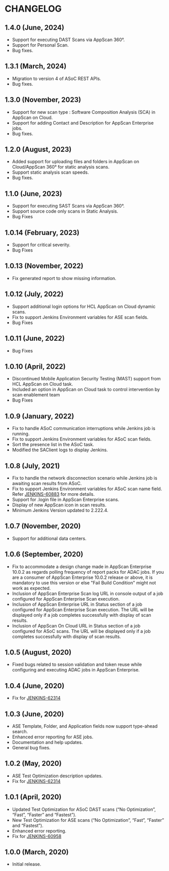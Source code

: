 CHANGELOG
=========
1.4.0 (June, 2024)
------
- Support for executing DAST Scans via AppScan 360°.
- Support for Personal Scan.
- Bug fixes.

1.3.1 (March, 2024)
------
- Migration to version 4 of ASoC REST APIs.
- Bug fixes.

1.3.0 (November, 2023)
------
- Support for new scan type : Software Composition Analysis (SCA) in AppScan on Cloud.
- Support for adding Contact and Description for AppScan Enterprise jobs.
- Bug fixes.

1.2.0 (August, 2023)
------
- Added support for uploading files and folders in AppScan on Cloud/AppScan 360° for static analysis scans.
- Support static analysis scan speeds.
- Bug fixes.

1.1.0 (June, 2023)
------
- Support for executing SAST Scans via AppScan 360°.
- Support source code only scans in Static Analysis.
- Bug Fixes

1.0.14 (February, 2023)
------
* Support for critical severity.
* Bug Fixes
  
1.0.13 (November, 2022)
------
* Fix generated report to show missing information.

1.0.12 (July, 2022)
------
* Support additional login options for HCL AppScan on Cloud dynamic scans.
* Fix to support Jenkins Environment variables for ASE scan fields.
* Bug Fixes

1.0.11 (June, 2022)
------
* Bug Fixes

1.0.10 (April, 2022)
------
* Discontinued Mobile Application Security Testing (MAST) support from HCL AppScan on Cloud task.
* Included an option in AppScan on Cloud task to control intervention by scan enablement team
* Bug Fixes

1.0.9 (January, 2022)
------
* Fix to handle ASoC communication interruptions while Jenkins job is running.
* Fix to support Jenkins Environment variables for ASoC scan fields.
* Sort the presence list in the ASoC task.
* Modified the SAClient logs to display Jenkins.

1.0.8 (July, 2021)
------
* Fix to handle the network disconnection scenario while Jenkins job is awaiting scan results from ASoC.
* Fix to support Jenkins Environment variables for ASoC scan name field. Refer [JENKINS-60883](https://issues.jenkins-ci.org/browse/JENKINS-60883) for more details.
* Support for .login file in AppScan Enterprise scans.
* Display of new AppScan icon in scan results.
* Minimum Jenkins Version updated to 2.222.4.

1.0.7 (November, 2020)
------
* Support for additional data centers.

1.0.6 (September, 2020)
------
* Fix to accommodate a design change made in AppScan Enterprise 10.0.2 as regards polling frequency of report packs for ADAC jobs. If you are a consumer of AppScan Enterprise 10.0.2 release or above, it is mandatory to use this version or else "Fail Build Condition" might not work as expected.
* Inclusion of AppScan Enterprise Scan log URL in console output of a job configured for AppScan Enterprise Scan execution.
* Inclusion of AppScan Enterprise URL in Status section of a job configured for AppScan Enterprise Scan execution. The URL will be displayed only if a job completes successfully with display of scan results.
* Inclusion of AppScan On Cloud URL in Status section of a job configured for ASoC scans. The URL will be displayed only if a job completes successfully with display of scan results.

1.0.5 (August, 2020)
------
* Fixed bugs related to session validation and token reuse while configuring and executing ADAC jobs in AppScan Enterprise.

1.0.4 (June, 2020)
------
* Fix for [JENKINS-62314](https://issues.jenkins-ci.org/browse/JENKINS-62314)

1.0.3 (June, 2020)
------
* ASE Template, Folder, and Application fields now support type-ahead search.
* Enhanced error reporting for ASE jobs.
* Documentation and help updates.
* General bug fixes.

1.0.2 (May, 2020)
------
* ASE Test Optimization description updates.
* Fix for [JENKINS-62314](https://issues.jenkins-ci.org/browse/JENKINS-62314)

1.0.1 (April, 2020)
------
* Updated Test Optimization for ASoC DAST scans (“No Optimization”, “Fast”, “Faster” and “Fastest”).
* New Test Optimization for ASE scans (“No Optimization”, “Fast”, “Faster” and “Fastest”).
* Enhanced error reporting.
* Fix for [JENKINS-60958](https://issues.jenkins-ci.org/browse/JENKINS-60958)

1.0.0 (March, 2020)
------
* Initial release.
